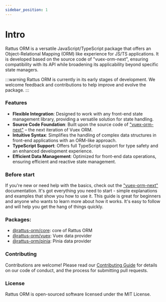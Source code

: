 ```yaml
---
sidebar_position: 1
---
```


# Intro

Rattus ORM is a versatile JavaScript/TypeScript package that offers an Object-Relational Mapping (ORM) like experience for JS/TS applications. It is developed based on the source code of "vuex-orm-next", ensuring compatibility with its API while broadening its applicability beyond specific state managers.

:::warning 
Rattus ORM is currently in its early stages of development. We welcome feedback and contributions to help improve and evolve the package.
:::

### Features

- **Flexible Integration**: Designed to work with any front-end state management library, providing a versatile solution for state handling.
- **Source Code Foundation**: Built upon the source code of ["vuex-orm-next"](https://next.vuex-orm.org/) – the next iteration of Vuex ORM.
- **Intuitive Syntax**: Simplifies the handling of complex data structures in front-end applications with an ORM-like approach.
- **TypeScript Support**: Offers full TypeScript support for type safety and an enhanced development experience.
- **Efficient Data Management**: Optimized for front-end data operations, ensuring efficient and reactive state management.

### Before start

If you're new or need help with the basics, check out the ["vuex-orm-next"](https://next.vuex-orm.org/) documentation. It's got everything you need to start - simple explanations and examples that show you how to use it. This guide is great for beginners and anyone who wants to learn more about how it works. It's easy to follow and will help you get the hang of things quickly.

### Packages:
* [@rattus-orm/core](/docs/category/core-package): core of Rattus ORM
* [@rattus-orm/vuex](/docs/category/vuex-integration-vue): Vuex data provider
* [@rattus-orm/pinia](/docs/category/pinia-integration-vue): Pinia data provider

### Contributing
Contributions are welcome! Please read our [Contributing Guide](https://github.com/lyohaplotinka/rattus-orm/blob/main/CONTRIBUTING.md) for details on our code of conduct, and the process for submitting pull requests.

### License
Rattus ORM is open-sourced software licensed under the MIT License.

